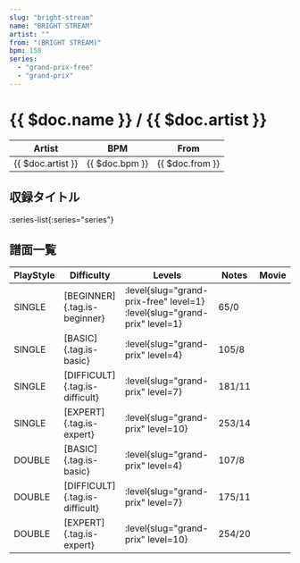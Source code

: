 ```yaml
---
slug: "bright-stream"
name: "BRIGHT STREAM"
artist: ""
from: "(BRIGHT STREAM)"
bpm: 158
series:
  - "grand-prix-free"
  - "grand-prix"
---
```


# {{ $doc.name }} / {{ $doc.artist }}

|Artist|BPM|From|
|------|---|----|
|{{ $doc.artist }}|{{ $doc.bpm }}|{{ $doc.from }}|

## 収録タイトル

:series-list{:series="series"}

## 譜面一覧

|PlayStyle|Difficulty|Levels|Notes|Movie|
|---------|----------|------|-----|-----|
|SINGLE|[BEGINNER]{.tag.is-beginner}|<div class="field is-grouped is-grouped-multiline"> :level{slug="grand-prix-free" level=1} :level{slug="grand-prix" level=1}</div>|65/0||
|SINGLE|[BASIC]{.tag.is-basic}|<div class="field is-grouped is-grouped-multiline"> :level{slug="grand-prix" level=4}</div>|105/8||
|SINGLE|[DIFFICULT]{.tag.is-difficult}|<div class="field is-grouped is-grouped-multiline"> :level{slug="grand-prix" level=7}</div>|181/11||
|SINGLE|[EXPERT]{.tag.is-expert}|<div class="field is-grouped is-grouped-multiline"> :level{slug="grand-prix" level=10}</div>|253/14||
|DOUBLE|[BASIC]{.tag.is-basic}|<div class="field is-grouped is-grouped-multiline"> :level{slug="grand-prix" level=4}</div>|107/8||
|DOUBLE|[DIFFICULT]{.tag.is-difficult}|<div class="field is-grouped is-grouped-multiline"> :level{slug="grand-prix" level=7}</div>|175/11||
|DOUBLE|[EXPERT]{.tag.is-expert}|<div class="field is-grouped is-grouped-multiline"> :level{slug="grand-prix" level=10}</div>|254/20||
